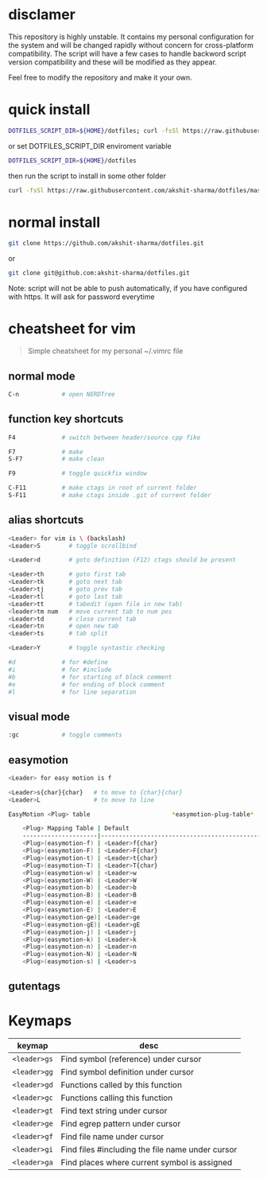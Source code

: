 # disclamer
This repository is highly unstable. It contains my personal configuration for the system and will be changed rapidly without concern for cross-platform compatibility. The script will have a few cases to handle backword script version compatibility and these will be modified as they appear.

Feel free to modify the repository and make it your own.

# quick install

```bash
DOTFILES_SCRIPT_DIR=${HOME}/dotfiles; curl -fsSl https://raw.githubusercontent.com/akshit-sharma/dotfiles/master/download_and_install.sh | bash
```
or 
set DOTFILES_SCRIPT_DIR enviroment variable
```bash
DOTFILES_SCRIPT_DIR=${HOME}/dotfiles
```
then run the script to install in some other folder
```bash
curl -fsSl https://raw.githubusercontent.com/akshit-sharma/dotfiles/master/download_and_install.sh | bash
```

# normal install 
```bash
git clone https://github.com/akshit-sharma/dotfiles.git
```
or 
```bash
git clone git@github.com:akshit-sharma/dotfiles.git
```

Note: script will not be able to push automatically, if you have configured with https. It will ask for password everytime


# cheatsheet for vim

> Simple cheatsheet for my personal ~/.vimrc file

## normal mode
```bash
C-n            # open NERDTree
```

## function key shortcuts
```bash
F4             # switch between header/source cpp fike

F7             # make
S-F7           # make clean

F9             # toggle quickfix window

C-F11          # make ctags in root of current folder
S-F11          # make ctags inside .git of current folder 
```

## alias shortcuts
```bash
<Leader> for vim is \ (backslash)
<Leader>S        # toggle scrollbind

<Leader>d        # goto definition (F12) ctags should be present

<Leader>th       # goto first tab
<Leader>tk       # goto next tab
<Leader>tj       # goto prev tab
<Leader>tl       # goto last tab
<Leader>tt       # tabedit (open file in new tab)
<leader>tm num   # move current tab to num pos
<Leader>td       # close current tab
<Leader>tn       # open new tab
<Leader>ts       # tab split

<Leader>Y        # toggle syntastic checking

#d             # for #define
#i             # for #include
#b             # for starting of block comment
#e             # for ending of block comment
#l             # for line separation
```


## visual mode
```bash
:gc            # toggle comments
```

## easymotion
```bash
<Leader> for easy motion is f

<Leader>s{char}{char}   # to move to {char}{char}
<Leader>L               # to move to line

EasyMotion <Plug> table                       *easymotion-plug-table*

    <Plug> Mapping Table | Default
    ---------------------|----------------------------------------------
    <Plug>(easymotion-f) | <Leader>f{char}
    <Plug>(easymotion-F) | <Leader>F{char}
    <Plug>(easymotion-t) | <Leader>t{char}
    <Plug>(easymotion-T) | <Leader>T{char}
    <Plug>(easymotion-w) | <Leader>w
    <Plug>(easymotion-W) | <Leader>W
    <Plug>(easymotion-b) | <Leader>b
    <Plug>(easymotion-B) | <Leader>B
    <Plug>(easymotion-e) | <Leader>e
    <Plug>(easymotion-E) | <Leader>E
    <Plug>(easymotion-ge)| <Leader>ge
    <Plug>(easymotion-gE)| <Leader>gE
    <Plug>(easymotion-j) | <Leader>j
    <Plug>(easymotion-k) | <Leader>k
    <Plug>(easymotion-n) | <Leader>n
    <Plug>(easymotion-N) | <Leader>N
    <Plug>(easymotion-s) | <Leader>s

```

## gutentags
# Keymaps

| keymap | desc |
|--------|------|
| `<leader>gs` | Find symbol (reference) under cursor |
| `<leader>gg` | Find symbol definition under cursor |
| `<leader>gd` | Functions called by this function |
| `<leader>gc` | Functions calling this function |
| `<leader>gt` | Find text string under cursor |
| `<leader>ge` | Find egrep pattern under cursor |
| `<leader>gf` | Find file name under cursor |
| `<leader>gi` | Find files #including the file name under cursor |
| `<leader>ga` | Find places where current symbol is assigned |


